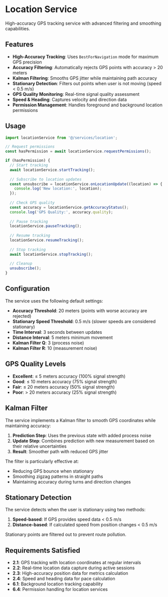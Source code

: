 # Location Service

High-accuracy GPS tracking service with advanced filtering and smoothing capabilities.

## Features

- **High-Accuracy Tracking**: Uses `BestForNavigation` mode for maximum GPS precision
- **Accuracy Filtering**: Automatically rejects GPS points with accuracy > 20 meters
- **Kalman Filtering**: Smooths GPS jitter while maintaining path accuracy
- **Stationary Detection**: Filters out points when user is not moving (speed < 0.5 m/s)
- **GPS Quality Monitoring**: Real-time signal quality assessment
- **Speed & Heading**: Captures velocity and direction data
- **Permission Management**: Handles foreground and background location permissions

## Usage

```typescript
import locationService from '@/services/location';

// Request permissions
const hasPermission = await locationService.requestPermissions();

if (hasPermission) {
  // Start tracking
  await locationService.startTracking();
  
  // Subscribe to location updates
  const unsubscribe = locationService.onLocationUpdate((location) => {
    console.log('New location:', location);
  });
  
  // Check GPS quality
  const accuracy = locationService.getAccuracyStatus();
  console.log('GPS Quality:', accuracy.quality);
  
  // Pause tracking
  locationService.pauseTracking();
  
  // Resume tracking
  locationService.resumeTracking();
  
  // Stop tracking
  await locationService.stopTracking();
  
  // Cleanup
  unsubscribe();
}
```

## Configuration

The service uses the following default settings:

- **Accuracy Threshold**: 20 meters (points with worse accuracy are rejected)
- **Stationary Speed Threshold**: 0.5 m/s (slower speeds are considered stationary)
- **Time Interval**: 3 seconds between updates
- **Distance Interval**: 5 meters minimum movement
- **Kalman Filter Q**: 3 (process noise)
- **Kalman Filter R**: 10 (measurement noise)

## GPS Quality Levels

- **Excellent**: ≤ 5 meters accuracy (100% signal strength)
- **Good**: ≤ 10 meters accuracy (75% signal strength)
- **Fair**: ≤ 20 meters accuracy (50% signal strength)
- **Poor**: > 20 meters accuracy (25% signal strength)

## Kalman Filter

The service implements a Kalman filter to smooth GPS coordinates while maintaining accuracy:

1. **Prediction Step**: Uses the previous state with added process noise
2. **Update Step**: Combines prediction with new measurement based on their relative uncertainties
3. **Result**: Smoother path with reduced GPS jitter

The filter is particularly effective at:
- Reducing GPS bounce when stationary
- Smoothing zigzag patterns in straight paths
- Maintaining accuracy during turns and direction changes

## Stationary Detection

The service detects when the user is stationary using two methods:

1. **Speed-based**: If GPS provides speed data < 0.5 m/s
2. **Distance-based**: If calculated speed from position changes < 0.5 m/s

Stationary points are filtered out to prevent route pollution.

## Requirements Satisfied

- **2.1**: GPS tracking with location coordinates at regular intervals
- **2.2**: Real-time location data capture during active sessions
- **2.3**: High-accuracy position data for metrics calculation
- **2.4**: Speed and heading data for pace calculation
- **6.1**: Background location tracking capability
- **6.4**: Permission handling for location services
